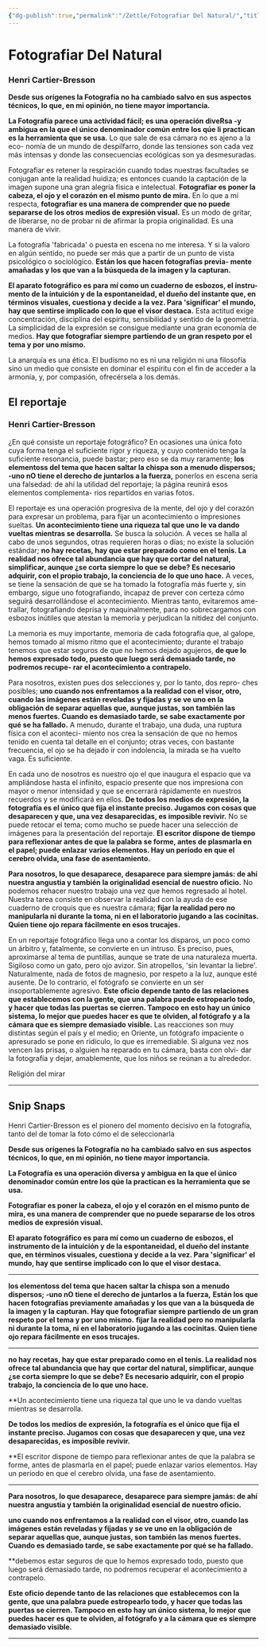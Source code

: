 ```yaml
---
{"dg-publish":true,"permalink":"/Zettle/Fotografiar Del Natural/","title":"Fotografiar del Natural","noteIcon":"","created":"2023-08-03T12:14:48.223-05:00","updated":"2023-08-26T20:26:34.595-05:00"}
---
```



# Fotografiar Del Natural
### Henri Cartier-Bresson

**Desde sus orígenes la Fotografía no ha cambiado salvo en sus aspectos técnicos,
lo que, en mi opinión, no tiene mayor importancia.**

**La Fotografía parece una actividad fácil; es una operación diveRsa -y
ambigua en la que el único denominador común entre los qúe li practican
es la herramienta que se usa.** Lo que sale de esa cámara no es ajeno a la eco-
nomía de un mundo de despilfarro, donde las tensiones son cada vez más
intensas y donde las consecuencias ecológicas son ya desmesuradas.

Fotografiar es retener la respiración cuando todas nuestras facultades
se conjugan ante la realidad huidiza; es entonces cuando la captación de la
imagen supone una gran alegría física e intelectual.
**Fotografiar es poner la cabeza, el ojo y el corazón en el mismo punto de
mira.**
En lo que a mí respecta, **fotografiar es una manera de comprender que
no puede separarse de los otros medios de expresión visual.** Es un modo de
gritar, de liberarse, no de probar ni de afirmar la propia originalidad. Es una
manera de vivir.

La fotografía 'fabricada' o puesta en escena no me interesa. Y si la
valoro en algún sentido, no puede ser más que a partir de un punto de
vista psicológico o sociológico. **Están los que hacen fotografías previa-
mente amañadas y los que van a la búsqueda de la imagen y la capturan.**

**El aparato fotográfico es para mí como un cuaderno de esbozos, el instru-
mento de la intuición y de la espontaneidad, el dueño del instante que, en
términos visuales, cuestiona y decide a la vez. Para 'significar' el mundo,
hay que sentirse implicado con lo que el visor destaca.** Esta actitud exige
concentración, disciplina del espíritu, sensibilidad y sentido de la geometría.
La simplicidad de la expresión se consigue mediante una gran economía de
medios. **Hay que fotografiar siempre partiendo de un gran respeto por el
tema y por uno mismo.**

La anarquía es una ética.
El budismo no es ni una religión ni una filosofía sino un medio que
consiste en dominar el espíritu con el fin de acceder a la armonía, y, por
compasión, ofrecérsela a los demás.
## El reportaje
### Henri Cartier-Bresson

¿En qué consiste un reportaje fotográfico? En ocasiones una única foto cuya
forma tenga el suficiente rigor y riqueza, y cuyo contenido tenga la suficiente
resonancia, puede bastar; pero eso se da muy raramente; **los elementoss del
tema que hacen saltar la chispa son a menudo dispersos; -uno nO tiene
el derecho de juntarlos a la fuerza,** ponerlos en escena sería una falsedad: de
ahí la utilidad del reportaje; la página reunirá esos elementos complementa-
rios repartidos en varias fotos.

El reportaje es una operación progresiva de la mente, del ojo y del corazón
para expresar un problema, para fijar un acontecimiento o impresiones sueltas.
**Un acontecimiento tiene una riqueza tal que uno le va dando vueltas mientras se
desarrolla.** Se busca la solución. A veces se halla al cabo de unos segundos, otras
requieren horas o días; no existe la solución estándar; **no hay recetas, hay que
estar preparado como en el tenis. La realidad nos ofrece tal abundancia que hay
que cortar del natural, simplificar, aunque ¿se corta siempre lo que se debe?
Es necesario adquirir, con el propio trabajo, la conciencia de lo que uno hace.**
A veces, se tiene la sensación de que se ha tomado la fotografía más fuerte y,
sin embargo, sigue uno fotografiando, incapaz de prever con certeza cómo
seguirá desarrollándose el acontecimiento. Mientras tanto, evitaremos ame-
trallar, fotografiando deprisa y maquinalmente, para no sobrecargamos con
esbozos inútiles que atestan la memoria y perjudican la nitidez del conjunto.

La memoria es muy importante, memoria de cada fotografía que, al
galope, hemos tomado al mismo ritmo que el acontecimiento; durante el trabajo
tenemos que estar seguros de que no hemos dejado agujeros, **de que lo hemos
expresado todo, puesto que luego será demasiado tarde, no podremos recupe-
rar el acontecimiento a contrapelo.**

Para nosotros, existen pues dos selecciones y, por lo tanto, dos repro-
ches posibles; **uno cuando nos enfrentamos a la realidad con el visor, otro,
cuando las imágenes están reveladas y fijadas y se ve uno en la obligación
de separar aquellas que, aunque justas, son también las menos fuertes.
Cuando es demasiado tarde, se sabe exactamente por qué se ha fallado.** A
menudo, durante el trabajo, una duda, una ruptura física con el aconteci-
miento nos crea la sensación de que no hemos tenido en cuenta tal detalle en
el conjunto; otras veces, con bastante frecuencia, el ojo se ha dejado ir con
indolencia, la mirada se ha vuelto vaga. Es suficiente.

En cada uno de nosotros es nuestro ojo el que inaugura el espacio que va
ampliándose hasta el infinito, espacio presente que nos impresiona con mayor
o menor intensidad y que se encerrará rápidamente en nuestros recuerdos y se
modificará en ellos. **De todos los medios de expresión, la fotografía es el único
que fija el instante preciso. Jugamos con cosas que desaparecen y que, una vez
desaparecidas, es imposible revivir.** No se puede retocar el tema; como mucho
se puede hacer una selección de imágenes para la presentación del reportaje. **El
escritor dispone de tiempo para reflexionar antes de que la palabra se forme,
antes de plasmarla en el papel; puede enlazar varios elementos. Hay un período
en que el cerebro olvida, una fase de asentamiento.** 

**Para nosotros, lo que desaparece, desaparece para 
siempre jamás: de ahí nuestra angustia y también
la originalidad esencial de nuestro oficio.** No podemos rehacer nuestro trabajo
una vez que hemos regresado al hotel. Nuestra tarea consiste en observar la
realidad con la ayuda de ese cuaderno de croquis que es nuestra cámara; **fijar
la realidad pero no manipularla ni durante la toma, ni en el laboratorio
jugando a las cocinitas. Quien tiene ojo repara fácilmente en esos trucajes.**

En un reportaje fotográfico llega uno a contar los disparos, un poco
como un árbitro y, fatalmente, se convierte en un intruso. Es preciso, pues,
aproximarse al tema de puntillas, aunque se trate de una naturaleza muerta.
Sigiloso como un gato, pero ojo avizor. Sin atropellos, 'sin levantar la liebre'.
Naturalmente, nada de fotos de magnesio, por respeto a la luz, aunque esté
ausente. De lo contrario, el fotógrafo se convierte en un ser insoportablemente
agresivo. **Este oficio depende tanto de las relaciones que establecemos con la
gente, que una palabra puede estropearlo todo, y hacer que todas las puertas se
cierren. Tampoco en esto hay un único sistema, lo mejor que puedes hacer es
que te olviden, al fotógrafo y a la cámara que es siempre demasiado visible.** Las
reacciones son muy distintas según el país y el medio; en Oriente, un fotógrafo
impaciente o apresurado se pone en ridículo, lo que es irremediable. Si alguna
vez nos vencen las prisas, o alguien ha reparado en tu cámara, basta con olvi-
dar la fotografía y dejar, amablemente, que los niños se reúnan a tu alrededor.

Religión del mirar

---
## Snip Snaps

Henri Cartier-Bresson es el pionero del momento decisivo en la fotografía, tanto del de tomar la foto cómo el de seleccionarla

**Desde sus orígenes la Fotografía no ha cambiado salvo en sus aspectos técnicos, lo que, en mi opinión, no tiene mayor importancia.**

**La Fotografía es una operación diversa y ambigua en la que el único denominador común entre los qúe la practican es la herramienta que se usa.** 

**Fotografiar es poner la cabeza, el ojo y el corazón en el mismo punto de mira, es una manera de comprender que no puede separarse de los otros medios de expresión visual.**

**El aparato fotográfico es para mí como un cuaderno de esbozos, el instrumento de la intuición y de la espontaneidad, el dueño del instante que, en términos visuales, cuestiona y decide a la vez. Para 'significar' el mundo, hay que sentirse implicado con lo que el visor destaca.** 

---

**los elementoss del tema que hacen saltar la chispa son a menudo dispersos; -uno nO tiene el derecho de juntarlos a la fuerza,**
**Están los que hacen fotografías previamente amañadas y los que van a la búsqueda de la imagen y la capturan.**
**Hay que fotografiar siempre partiendo de un gran respeto por el tema y por uno mismo.**
**fijar la realidad pero no manipularla ni durante la toma, ni en el laboratorio jugando a las cocinitas. Quien tiene ojo repara fácilmente en esos trucajes.**

---
**no hay recetas, hay que estar preparado como en el tenis. La realidad nos ofrece tal abundancia que hay que cortar del natural, simplificar, aunque ¿se corta siempre lo que se debe? Es necesario adquirir, con el propio trabajo, la conciencia de lo que uno hace.** 

**Un acontecimiento tiene una riqueza tal que uno le va dando vueltas mientras se desarrolla.

**De todos los medios de expresión, la fotografía es el único que fija el instante preciso. Jugamos con cosas que desaparecen y que, una vez desaparecidas, es imposible revivir.** 

**El escritor dispone de tiempo para reflexionar antes de que la palabra se forme, antes de plasmarla en el papel; puede enlazar varios elementos. Hay un período en que el cerebro olvida, una fase de asentamiento.

--- 
**Para nosotros, lo que desaparece, desaparece para siempre jamás: de ahí nuestra angustia y también la originalidad esencial de nuestro oficio.** 

**uno cuando nos enfrentamos a la realidad con el visor, otro, cuando las imágenes están reveladas y fijadas y se ve uno en la obligación de separar aquellas que, aunque justas, son también las menos fuertes. Cuando es demasiado tarde, se sabe exactamente por qué se ha fallado.** 

**debemos estar seguros de que lo hemos expresado todo, puesto que luego será demasiado tarde, no podremos recuperar el acontecimiento a contrapelo.

**Este oficio depende tanto de las relaciones que establecemos con la gente, que una palabra puede estropearlo todo, y hacer que todas las puertas se cierren. Tampoco en esto hay un único sistema, lo mejor que puedes hacer es que te olviden, al fotógrafo y a la cámara que es siempre demasiado visible.** 
- - -